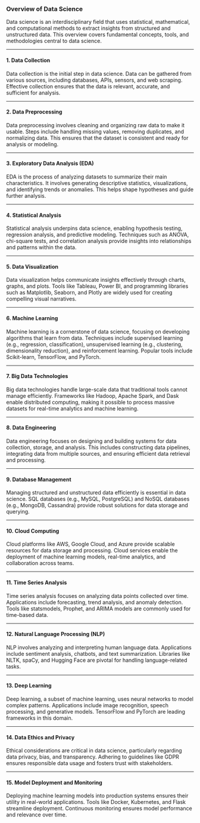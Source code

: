 ### Overview of Data Science

Data science is an interdisciplinary field that uses statistical, mathematical, and computational methods to extract insights from structured and unstructured data. This overview covers fundamental concepts, tools, and methodologies central to data science.

---

#### **1. Data Collection**

Data collection is the initial step in data science. Data can be gathered from various sources, including databases, APIs, sensors, and web scraping. Effective collection ensures that the data is relevant, accurate, and sufficient for analysis.

---

#### **2. Data Preprocessing**

Data preprocessing involves cleaning and organizing raw data to make it usable. Steps include handling missing values, removing duplicates, and normalizing data. This ensures that the dataset is consistent and ready for analysis or modeling.

---

#### **3. Exploratory Data Analysis (EDA)**

EDA is the process of analyzing datasets to summarize their main characteristics. It involves generating descriptive statistics, visualizations, and identifying trends or anomalies. This helps shape hypotheses and guide further analysis.

---

#### **4. Statistical Analysis**

Statistical analysis underpins data science, enabling hypothesis testing, regression analysis, and predictive modeling. Techniques such as ANOVA, chi-square tests, and correlation analysis provide insights into relationships and patterns within the data.

---

#### **5. Data Visualization**

Data visualization helps communicate insights effectively through charts, graphs, and plots. Tools like Tableau, Power BI, and programming libraries such as Matplotlib, Seaborn, and Plotly are widely used for creating compelling visual narratives.

---

#### **6. Machine Learning**

Machine learning is a cornerstone of data science, focusing on developing algorithms that learn from data. Techniques include supervised learning (e.g., regression, classification), unsupervised learning (e.g., clustering, dimensionality reduction), and reinforcement learning. Popular tools include Scikit-learn, TensorFlow, and PyTorch.

---

#### **7. Big Data Technologies**

Big data technologies handle large-scale data that traditional tools cannot manage efficiently. Frameworks like Hadoop, Apache Spark, and Dask enable distributed computing, making it possible to process massive datasets for real-time analytics and machine learning.

---

#### **8. Data Engineering**

Data engineering focuses on designing and building systems for data collection, storage, and analysis. This includes constructing data pipelines, integrating data from multiple sources, and ensuring efficient data retrieval and processing.

---

#### **9. Database Management**

Managing structured and unstructured data efficiently is essential in data science. SQL databases (e.g., MySQL, PostgreSQL) and NoSQL databases (e.g., MongoDB, Cassandra) provide robust solutions for data storage and querying.

---

#### **10. Cloud Computing**

Cloud platforms like AWS, Google Cloud, and Azure provide scalable resources for data storage and processing. Cloud services enable the deployment of machine learning models, real-time analytics, and collaboration across teams.

---

#### **11. Time Series Analysis**

Time series analysis focuses on analyzing data points collected over time. Applications include forecasting, trend analysis, and anomaly detection. Tools like statsmodels, Prophet, and ARIMA models are commonly used for time-based data.

---

#### **12. Natural Language Processing (NLP)**

NLP involves analyzing and interpreting human language data. Applications include sentiment analysis, chatbots, and text summarization. Libraries like NLTK, spaCy, and Hugging Face are pivotal for handling language-related tasks.

---

#### **13. Deep Learning**

Deep learning, a subset of machine learning, uses neural networks to model complex patterns. Applications include image recognition, speech processing, and generative models. TensorFlow and PyTorch are leading frameworks in this domain.

---

#### **14. Data Ethics and Privacy**

Ethical considerations are critical in data science, particularly regarding data privacy, bias, and transparency. Adhering to guidelines like GDPR ensures responsible data usage and fosters trust with stakeholders.

---

#### **15. Model Deployment and Monitoring**

Deploying machine learning models into production systems ensures their utility in real-world applications. Tools like Docker, Kubernetes, and Flask streamline deployment. Continuous monitoring ensures model performance and relevance over time.